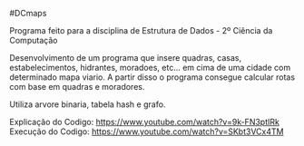 #DCmaps

Programa feito para a disciplina de Estrutura de Dados - 2º Ciência da Computação

Desenvolvimento de um programa que insere quadras, casas, estabelecimentos, hidrantes, moradoes, etc... em cima de uma cidade com determinado mapa viario. A partir disso o programa consegue calcular rotas com base em quadras e moradores.

Utiliza arvore binaria, tabela hash e grafo.

Explicação do Codigo: https://www.youtube.com/watch?v=9k-FN3ptIRk    <bbr />
Execução do Codigo: https://www.youtube.com/watch?v=SKbt3VCx4TM

